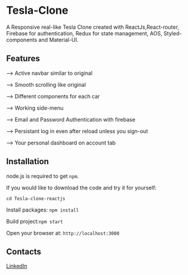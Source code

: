 # Tesla-Clone
A Responsive real-like Tesla Clone created with ReactJs,React-router, Firebase for authentication, Redux for state management, AOS, Styled-components and Material-UI.

## Features
--> Active navbar similar to original

--> Smooth scrolling like original

--> Different components for each car

--> Working side-menu

--> Email and Password Authentication with firebase

--> Persistant log in even after reload unless you sign-out

--> Your personal dashboard on account tab


## Installation

node.js is required to get `npm`.

If you would like to download the code and try it for yourself:

`cd Tesla-clone-reactjs`

Install packages: `npm install`

Build project:`npm start`

Open your browser at: `http://localhost:3000`

## Contacts
<a href="linkedin.com/in/harsh-vijay-ba6413193/" target="_blank"></i>LinkedIn</a>
